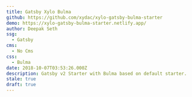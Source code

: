 ```yaml
---
title: Gatsby Xylo Bulma
github: https://github.com/xydac/xylo-gatsby-bulma-starter
demo: https://xylo-gatsby-bulma-starter.netlify.app/
author: Deepak Seth
ssg:
  - Gatsby
cms:
  - No Cms
css:
  - Bulma
date: 2018-10-07T03:53:26.000Z
description: Gatsby v2 Starter with Bulma based on default starter.
stale: true
draft: true
---
```


